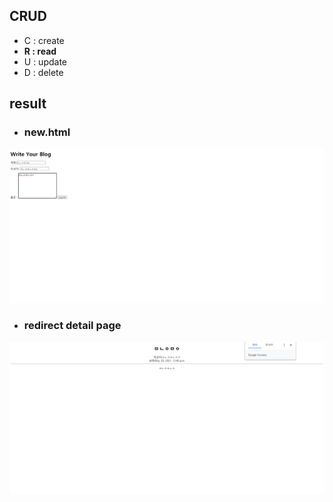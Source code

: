 ## CRUD
* C : create
* __R : read__
* U : update
* D : delete

## result
* ### new.html       
<img src='results/create.png'/>     

* ### redirect detail page    
<img src='results/redirect_detail_page.png'/>
